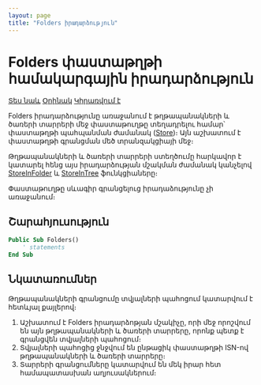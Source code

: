 ```yaml
---
layout: page
title: "Folders իրադարձություն"
---
```


# Folders փաստաթղթի համակարգային իրադարձություն

[Տես նաև](../scriptstproced.md) [Օրինակ](../Examples/E_Folders.md) [Կիրառվում է](../Defs/doc.md)

Folders իրադարձությունը առաջանում է թղթապանակների և ծառերի տարրերի մեջ փաստաթուղթը տեղադրելու համար՝ փաստաթղթի պահպանման ժամանակ ([Store](../Functions/ASDOC/Store.md))։ 
Այն աշխատում է փաստաթղթի գրանցման մեծ տրանզակցիայի մեջ։ 

Թղթապանակների և ծառերի տարրերի ստեղծումը հարկավոր է կատարել հենց այս իրադարձության մշակման ժամանակ կանչելով [StoreInFolder](../Functions/ASDOC/StoreInFolder.md) և [StoreInTree](../Functions/ASDOC/StoreInTree.md) ֆունկցիաները։

Փաստաթուղթը սևագիր գրանցելուց իրադաձությունը չի առաջանում։

## Շարահյուսություն

``` vb
Public Sub Folders()
    ' statements
End Sub
```

## Նկատառումներ

Թղթապանակների գրանցումը տվյալների պահոցում կատարվում է հետևյալ քայլերով։
1. Աշխատում է Folders իրադարձոթյան մշակիչը, որի մեջ որոշվում են այն թղթապանակների և ծառերի տարրերը, որոնք պետք է գրանցվեն տվյալների պահոցում։
2. Տվյալների պահոցից ջնջվում են ընթացիկ փաստաթղթի ISN-ով թղթապանակների և ծառերի տարրերը։
3. Տարրերի գրանցումները կատարվում են մեկ իրար հետ համապատասխան աղյուսակներում։
